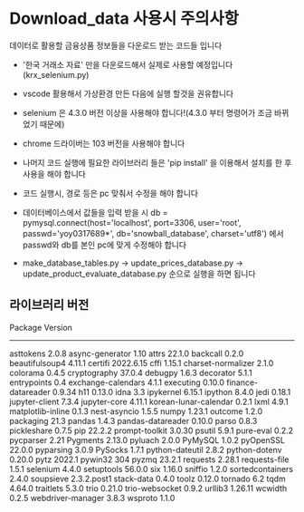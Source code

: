 # Download_data 사용시 주의사항
데이터로 활용할 금융상품 정보들을 다운로드 받는 코드들 입니다
- '한국 거래소 자료' 만을 다운로드해서 실제로 사용할 예정입니다(krx_selenium.py)
- vscode 활용해서 가상환경 만든 다음에 실행 할것을 권유합니다
- selenium 은 4.3.0 버전 이상을 사용해야 합니다!(4.3.0 부터 명령어가 조금 바뀌었기 때문에)
- chrome 드라이버는 103 버전을 사용해야 합니다
- 나머지 코드 실행에 필요한 라이브러리 들은 'pip install' 을 이용해서 설치를 한 후 사용을 해야 합니다
- 코드 실행시, 경로 등은 pc 맞춰서 수정을 해야 합니다

- 데이터베이스에서 값들을 입력 받을 시 db = pymysql.connect(host='localhost', port=3306, user='root', passwd='yoy0317689*', db='snowball_database', charset='utf8') 에서 passwd와 db를 본인 pc에 맞게 수정해야 합니다
- make_database_tables.py  ->  update_prices_database.py  ->  update_product_evaluate_database.py 순으로 실행을 하면 됩니다

## 라이브러리 버전
Package               Version
--------------------- -----------
asttokens             2.0.8
async-generator       1.10
attrs                 22.1.0
backcall              0.2.0
beautifulsoup4        4.11.1
certifi               2022.6.15
cffi                  1.15.1
charset-normalizer    2.1.0
colorama              0.4.5
cryptography          37.0.4
debugpy               1.6.3
decorator             5.1.1
entrypoints           0.4
exchange-calendars    4.1.1
executing             0.10.0
finance-datareader    0.9.34
h11                   0.13.0
idna                  3.3
ipykernel             6.15.1
ipython               8.4.0
jedi                  0.18.1
jupyter-client        7.3.4
jupyter-core          4.11.1
korean-lunar-calendar 0.2.1
lxml                  4.9.1
matplotlib-inline     0.1.3
nest-asyncio          1.5.5
numpy                 1.23.1
outcome               1.2.0
packaging             21.3
pandas                1.4.3
pandas-datareader     0.10.0
parso                 0.8.3
pickleshare           0.7.5
pip                   22.2.2
prompt-toolkit        3.0.30
psutil                5.9.1
pure-eval             0.2.2
pycparser             2.21
Pygments              2.13.0
pyluach               2.0.0
PyMySQL               1.0.2
pyOpenSSL             22.0.0
pyparsing             3.0.9
PySocks               1.7.1
python-dateutil       2.8.2
python-dotenv         0.20.0
pytz                  2022.1
pywin32               304
pyzmq                 23.2.1
requests              2.28.1
requests-file         1.5.1
selenium              4.4.0
setuptools            56.0.0
six                   1.16.0
sniffio               1.2.0
sortedcontainers      2.4.0
soupsieve             2.3.2.post1
stack-data            0.4.0
toolz                 0.12.0
tornado               6.2
tqdm                  4.64.0
traitlets             5.3.0
trio                  0.21.0
trio-websocket        0.9.2
urllib3               1.26.11
wcwidth               0.2.5
webdriver-manager     3.8.3
wsproto               1.1.0
